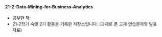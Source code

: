 #### 21-2-Data-Mining-for-Business-Analytics
- 공부한 책: <Data Mining for Business Analytics>
- 21-2학기 숙탯 2기 활동을 기록한 저장소입니다. (과제로 푼 교재 연습문제와 발표 자료) 
